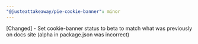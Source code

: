 ```yaml
---
"@justeattakeaway/pie-cookie-banner": minor
---
```


[Changed] - Set cookie-banner status to beta to match what was previously on docs site (alpha in package.json was incorrect)
